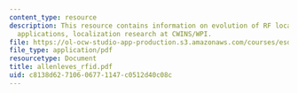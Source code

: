 ```yaml
---
content_type: resource
description: This resource contains information on evolution of RF location sensing,
  applications, localization research at CWINS/WPI.
file: https://ol-ocw-studio-app-production.s3.amazonaws.com/courses/esd-290-special-topics-in-supply-chain-management-spring-2005/c8138d62710606771147c0512d40c08c_allenleves_rfid.pdf
file_type: application/pdf
resourcetype: Document
title: allenleves_rfid.pdf
uid: c8138d62-7106-0677-1147-c0512d40c08c
---
```


